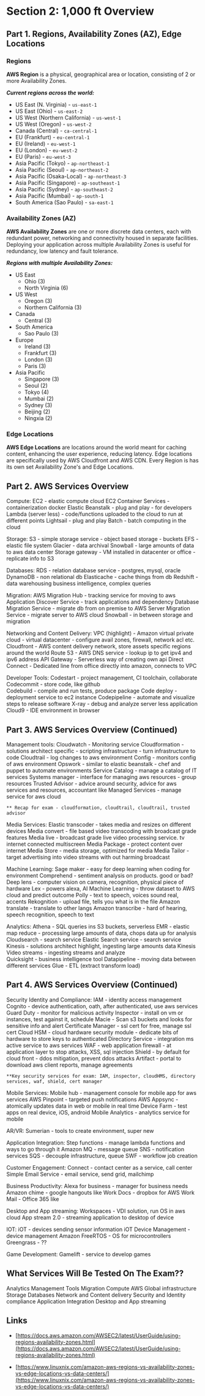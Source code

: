 # Section 2: 1,000 ft Overview

## Part 1. Regions, Availability Zones (AZ), Edge Locations

### Regions

**AWS Region** is a physical, geographical area or location, consisting of 2 or more Availability Zones.

**_Current regions across the world:_**

- US East (N. Virginia) - `us-east-1`
- US East (Ohio) - `us-east-2`
- US West (Northern California) - `us-west-1`
- US West (Oregon) - `us-west-2`
- Canada (Central) - `ca-central-1`
- EU (Frankfurt) - `eu-central-1`
- EU (Ireland) - `eu-west-1`
- EU (London) - `eu-west-2`
- EU (Paris) - `eu-west-3`
- Asia Pacific (Tokyo) - `ap-northeast-1`
- Asia Pacific (Seoul) - `ap-northeast-2`
- Asia Pacific (Osaka-Local) - `ap-northeast-3`
- Asia Pacific (Singapore) - `ap-southeast-1`
- Asia Pacific (Sydney) - `ap-southeast-2`
- Asia Pacific (Mumbai) - `ap-south-1`
- South America (Sao Paulo) - `sa-east-1`

### Availability Zones (AZ)

**AWS Availability Zones** are one or more discrete data centers, each with redundant power, networking and connectivity housed in separate facilities. Deploying your application across multiple Availability Zones is useful for redundancy, low latency and fault tolerance.

**_Regions with multiple Availability Zones:_**

- US East
  - Ohio (3)
  - North Virginia (6)
- US West
  - Oregon (3)
  - Northern California (3)
- Canada
  - Central (3)
- South America
  - Sao Paulo (3)
- Europe
  - Ireland (3)
  - Frankfurt (3)
  - London (3)
  - Paris (3)
- Asia Pacific
  - Singapore (3)
  - Seoul (2)
  - Tokyo (4)
  - Mumbai (2)
  - Sydney (3)
  - Beijing (2)
  - Ningxia (2)

### Edge Locations

**AWS Edge Locations** are locations around the world meant for caching content, enhancing the user experience, reducing latency. Edge locations are specifically used by AWS Cloudfront and AWS CDN. Every Region is has its own set Availability Zone's and Edge Locations.

## Part 2. AWS Services Overview

Compute:
    EC2 - elastic compute cloud
    EC2 Container Services - containerization docker
    Elastic Beanstalk - plug and play - for developers
    Lambda (server less) - code/functions uploaded to the cloud to run at different points
    Lightsail - plug and play
    Batch - batch computing in the cloud

Storage:
    S3 - simple storage service - object based storage - buckets
    EFS - elastic file system
    Glacier - data archival 
    Snowball - large amounts of data to aws data center
    Storage gateway - VM installed in datacenter or office - replicate info to S3

Databases:
    RDS - relation database service - postgres, mysql, oracle
    DynamoDB - non relational db
    Elasticache - cache things from db
    Redshift - data warehousing business intelligence, complex queries
    
Migration:
    AWS Migration Hub - tracking service for moving to aws
    Application Discover Service - track applications and dependency
    Database Migration Service - migrate db from on premise to AWS
    Server Migration Service - migrate server to AWS cloud
    Snowball - in between storage and migration

Networking and Content Delivery:
    VPC (highlight) - Amazon virtual private cloud - virtual datacenter - configure avail zones, firewall, network acl etc.
    Cloudfront - AWS content delivery network, store assets specific regions around the world
    Route 53 - AWS DNS service - lookup ip to get ipv4 and ipv6 address
    API Gateway - Serverless way of creating own api
    Direct Connect - Dedicated line from office directly into amazon, connects to VPC

Developer Tools:
    Codestart - project management, CI toolchain, collaborate
    Codecommit - store code, like github    
    Codebuild - compile and run tests, produce package
    Code deploy - deployment service to ec2 instance
    Codepipeline - automate and visualize steps to release software
    X-ray - debug and analyze server less application
    Cloud9 - IDE environment in browser

## Part 3. AWS Services Overview (Continued)

Management tools:
    Cloudwatch - Monitoring service
    Cloudformation - solutions architect specific - scripting infrastructure - turn infrastructure to code
    Cloudtrail - log changes to aws environment
    Config - monitors config of aws environment
    Opswork - similar to elastic beanstalk - chef and puppet to automate environments
    Service Catalog - manage a catalog of IT services
    Systems manager - interface for managing aws resources - group resources
    Trusted Advisor - advice around security, advice for aws services and resources, accountant like
    Managed Services - manage service for aws cloud
    
    ** Recap for exam - cloudformation, cloudtrail, cloudtrail, trusted advisor

Media Services:
    Elastic transcoder - takes media and resizes on different devices
    Media convert - file based video transcoding with broadcast grade features
    Media live - broadcast grade live video processing service. tv internet connected multiscreen
    Media Package - protect content over internet 
    Media Store - media storage, optimized for media
    Media Tailor - target advertising into video streams with out harming broadcast

Machine Learning:
    Sage maker - easy for deep learning when coding for environment
    Comprehend - sentiment analysis on products. good or bad?
    Deep lens - computer vision on camera, recognition, physical piece of hardware
    Lex - powers alexa, AI 
    Machine Learning - throw dataset to AWS cloud and predict outcome
    Polly - text to speech, voices sound real, accents
    Rekognition - upload file, tells you what is in the file
    Amazon translate - translate to other langs
    Amazon transcribe - hard of hearing, speech recognition, speech to text

Analytics: 
    Athena - SQL queries ins S3 buckets, serverless
    EMR - elastic map reduce - processing large amounts of data, chops data up for analysis
    Cloudsearch - search service
    Elastic Search service - search service
    Kinesis - solutions architect highlight, ingesting large amounts data
    Kinesis Video streams - ingesting streams and analyze    
    Quicksight - business intelligence tool
    Datapipeline - moving data between different services
    Glue - ETL (extract transform load)

## Part 4. AWS Services Overview (Continued)

Security Identity and Compliance:
    IAM - identity access management
    Cognito - device authentication, oath, after authenticated, use aws services
    Guard Duty - monitor for malicious activity
    Inspector - install on vm or instances, test against it, schedule
    Macie - Scan s3 buckets and looks for sensitive info and alert
    Certificate Manager - ssl cert for free, manage ssl cert
    Cloud HSM - cloud hardware security module - dedicate bits of hardware to store keys to authenticated
    Directory Service - integration ms active service to aws services
    WAF - web application firewall - at application layer to stop attacks, XSS, sql injection
    Shield - by default for cloud front - ddos mitigation, prevent ddos attacks
    Artifact - portal to download aws client reports, manage agreements 
    
    **Key security services for exam: IAM, inspector, cloudHMS, directory services, waf, shield, cert manager

Mobile Services: 
    Mobile hub - management console for mobile app for aws services
    AWS Pinpoint - targeted push notifications
    AWS Appsync - atomically updates data in web or mobile in real time
    Device Farm - test apps on real device, iOS, android
    Mobile Analytics - analytics service for mobile

AR/VR:
    Sumerian - tools to create environment, super new

Application Integration:
    Step functions - manage lambda functions and ways to go through it
    Amazon MQ - message queue
    SNS - notification services
    SQS - decouple infrastructure, queue
    SWF - workflow job creation

Customer Engagement:
    Connect - contact center as a service, call center
    Simple Email Service - email service, send grid, mailchimp

Business Productivity:
    Alexa for business - manager for business needs
    Amazon chime - google hangouts like
    Work Docs - dropbox for AWS
    Work Mail - Office 365 like
   
Desktop and App streaming:
    Workspaces - VDI solution, run OS in aws cloud
    App stream 2.0 - streaming application to desktop of device
    
IOT:
    iOT - devices sending sensor information
    iOT Device Management - device management
    Amazon FreeRTOS - OS for microcontrollers
    Greengrass - ?? 

Game Development:
    Gamelift - service to develop games

## What Services Will Be Tested On The Exam??

Analytics
Management Tools
Migration
Compute
AWS Global infrastructure
Storage
Databases
Network and Content delivery
Security and Identity compliance
Application Integration
Desktop and App streaming

## Links

- [https://docs.aws.amazon.com/AWSEC2/latest/UserGuide/using-regions-availability-zones.html](https://docs.aws.amazon.com/AWSEC2/latest/UserGuide/using-regions-availability-zones.html)

- [https://www.linuxnix.com/amazon-aws-regions-vs-availability-zones-vs-edge-locations-vs-data-centers/](https://www.linuxnix.com/amazon-aws-regions-vs-availability-zones-vs-edge-locations-vs-data-centers/)
